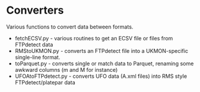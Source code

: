 # Converters

Various functions to convert data between formats. 

* fetchECSV.py - various routines to get an ECSV file or files from FTPdetect data
* RMStoUKMON.py - converts an FTPdetect file into a UKMON-specific single-line format.
* toParquet.py - converts single or match data to Parquet, renaming some awkward columns (m and M for instance)
* UFOAtoFTPdetect.py - converts UFO data (A.xml files) into RMS style FTPdetect/platepar data
  